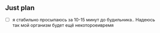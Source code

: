 ## Just plan
- [ ] я стабильно просыпаюсь за 10-15 минут до будильника.. Надеюсь так мой организм будет ещё некотороеивремя
